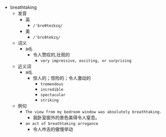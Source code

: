 - breathtaking
  - 发音
    - 英
      - `/'breθteɪkɪŋ/`
    - 美
      - `/'brɛθtekɪŋ/`
  - 词义
    - adj.
      - 令人赞叹的,壮观的
        - `very impressive, exciting, or surprising`
  - 近义词
    - adj.
      - 惊人的；惊险的；令人激动的
        - `tremendous`
        - `incredible`
        - `spectacular`
        - `striking`
  - 例句
    - `The view from my bedroom window was absolutely breathtaking.`
      - 我卧室窗外的景色美得令人窒息。
    - `an act of breathtaking arrogance`
      - 令人咋舌的傲慢举动

